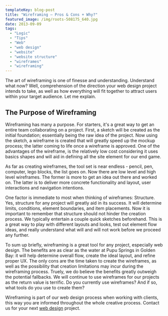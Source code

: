 ```yaml
---
templateKey: blog-post
title: "Wireframing – Pros & Cons + Why?"
featured_image: /img/roots-508175_640.jpg
date: 2013-09-09
tags:
  - "Logic"
  - "Tips"
  - "Web"
  - "web design"
  - "website"
  - "website structure"
  - "wireframes"
  - "wireframing"
---
```


The art of wireframing is one of finesse and understanding. Understand what now? Well, comprehension of the direction your web design project intends to take, as well as how everything will fit together to attract users within your target audience. Let me explain.

## The Purpose of Wireframing

Wireframing has many a purpose. For starters, it's a great way to get an entire team collaborating on a project. First, a sketch will be created as the initial foundation; essentially being the raw idea of the project. Now using the sketch, a wireframe is created that will greatly speed up the mockup process; the latter coming to life once a wireframe is approved. One of the advantages of the wireframe, is the relatively low cost considering it uses basics shapes and will aid in defining all the site element for our end game.

As far as creating wireframes, the tool set is near endless - pencil, pen, computer, lego blocks, the list goes on. Now there are low level and high level wireframes. The former is more to get an idea out there and worked on. The latter is to deliver more concrete functionality and layout, user interactions and navigation intentions.

One factor is immediate to most when thinking of wireframes: Structure. Yes, structure for any project will greatly aid in its success. It will determine limits, conditions, element boundaries, and item placements. Now it is important to remember that structure should not hinder the creation process. We typically entertain a couple quick sketches beforehand. This is a great way to play with different layouts and looks, test out element flow ideas, and really understand what will and will not work before we proceed any further.

To sum up briefly, wireframing is a great tool for any project, especially web design. The benefits are as clear as the water at Pupu Springs in Golden Bay: it will help determine overall flow, create the ideal layout, and refine proper UX. The only cons are the time taken to create the wireframes, as well as the possibility that creation limitations may incur during the wireframing process. Truely, we do believe the benefits greatly outweigh the potential fallbacks. We will continue to use wireframes for our projects as the return value is terrific. Do you currently use wireframes? And if so, what tools do you use to create them?

Wireframing is part of our web design process when working with clients, this way you are informed throughout the whole creative process. Contact us for your next [web design](https://graphicintuitions.com/services/web-design/) project.